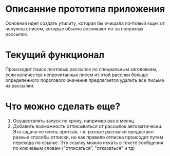 # Описанние прототипа приложения

Основная идея создать утилиту, которая бы очищала почтовый ящик от ненужных писем, которые обычно возникают из-за ненужных рассылок. 

# Текущий функционал
Происходит поиск почтовых рассылок по специальным заголовкам, если количество непрочитанных писем из этой расслки больше определенного порогового значения предлагается удалить все письма из рассылки.

# Что можно сделать еще?
1. Осуществлять запуск по крону, например раз в месяц
2. Добавить возможность отписываться от рассылок автоматически. Эта задача не очень протсая, т.к. разные рассылки предлагают разные способы отписки, но как правило отписка происодит
путем перехода по ссылке. Эту ссылку можно искать в тексте сообщения по ключевым словам ("отписаться", "отказаться" и тд)
